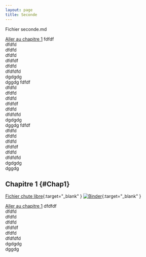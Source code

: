 ```yaml
---
layout: page
title: Seconde
---
```

Fichier seconde.md

[Aller au chapitre 1](#Chap1)
fdfdf  
dfdfd  
dfdfd  
dfdfd  
dfdfdf  
dfdfd  
dfdfdfd  
dgdgdg  
dggdg
fdfdf  
dfdfd  
dfdfd  
dfdfd  
dfdfdf  
dfdfd  
dfdfdfd  
dgdgdg  
dggdg
fdfdf  
dfdfd  
dfdfd  
dfdfd  
dfdfdf  
dfdfd  
dfdfdfd  
dgdgdg  
dggdg
## Chapitre 1 {#Chap1}

[Fichier chute libre](https://nbviewer.jupyter.org/github/dmarsollier/MOOC-physique-preparation-enseignement-superieur-python-nb-master/blob/master/mecanique/chute-libre-miniMOOC.ipynb){:target="_blank" }
[![Binder](https://mybinder.org/badge_logo.svg)](https://mybinder.org/v2/gh/dmarsollier/MOOC-physique-preparation-enseignement-superieur-python-nb-master/master?filepath=mecanique%2Fchute-libre-miniMOOC.ipynb){:target="_blank" }

[Aller au chapitre 1](#Chap1)
dfdfdf  
dfdfd  
dfdfd  
dfdfd  
dfdfdf  
dfdfd  
dfdfdfd  
dgdgdg  
dggdg

